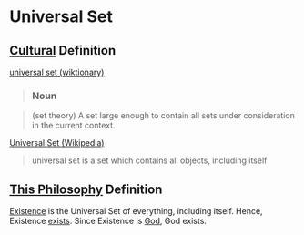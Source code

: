 # Universal Set

## [Cultural](./culture.md) Definition

<a href="http://en.wiktionary.org/wiki/universal_set" target="_blank">universal set (wiktionary)</a>

> ### Noun

> (set theory) A set large enough to contain all sets under consideration in the current context.

<a href="http://en.wikipedia.org/wiki/Universal_set" target="_blank">Universal Set (Wikipedia)</a>

> universal set is a set which contains all objects, including itself

## [This Philosophy](./this-philosophy.md) Definition

[Existence](./existence.md) is the Universal Set of everything, including itself. Hence, Existence [exists](./exists). Since Existence is [God](./god.md), God exists.
